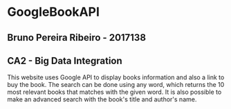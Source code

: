 # GoogleBookAPI
## Bruno Pereira Ribeiro - 2017138
## CA2 - Big Data Integration

 This website uses Google API to display books information and also a link to buy the book.
 The search can be done using any word, which returns the 10 most relevant books that matches with the given word.
 It is also possible to make an advanced search with the book's title and author's name.